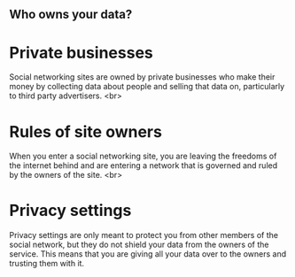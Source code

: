 
## Who owns your data?

# Private businesses
Social networking sites are owned by private businesses who make their money by collecting data about people and selling that data on, particularly to third party advertisers.
&lt;br&gt;
# Rules of site owners
When you enter a social networking site, you are leaving the freedoms of the internet behind and are entering a network that is governed and ruled by the owners of the site.
&lt;br&gt;
# Privacy settings
Privacy settings are only meant to protect you from other members of the social network, but they do not shield your data from the owners of the service. This means that you are giving all your data over to the owners and trusting them with it.
